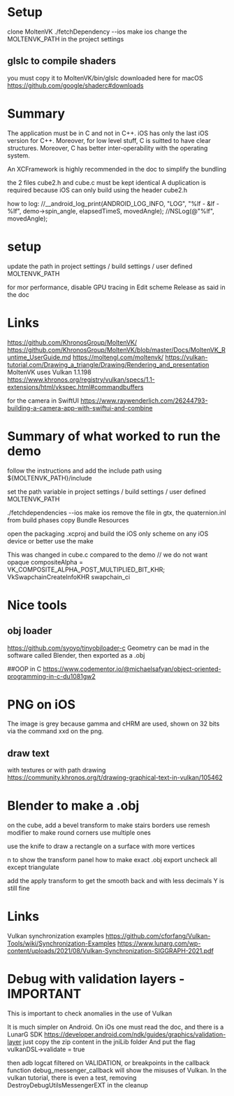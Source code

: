 
# Setup

clone MoltenVK
./fetchDependency --ios
make ios
change the MOLTENVK_PATH in the project settings

## glslc to compile shaders
you must copy it to MoltenVK/bin/glslc
downloaded here for macOS
https://github.com/google/shaderc#downloads

# Summary

The application must be in C and not in C++. iOS has only the last iOS version for C++.
Moreover, for low level stuff, C is suitted to have clear structures.
Moreover, C has better inter-operability with the operating system.

An XCFramework is highly recommended in the doc to simplify the bundling

the 2 files cube2.h and cube.c must be kept identical
A duplication is required because iOS can only build using the header cube2.h

how to log:
//__android_log_print(ANDROID_LOG_INFO, "LOG", "%lf - &lf - %lf", demo->spin_angle, elapsedTimeS, movedAngle);
//NSLog(@"%lf", movedAngle);

# setup

update the path in project settings / build settings / user defined
MOLTENVK_PATH

for mor performance, disable GPU tracing in Edit scheme Release as said in the doc

# Links

https://github.com/KhronosGroup/MoltenVK/
https://github.com/KhronosGroup/MoltenVK/blob/master/Docs/MoltenVK_Runtime_UserGuide.md
https://moltengl.com/moltenvk/
https://vulkan-tutorial.com/Drawing_a_triangle/Drawing/Rendering_and_presentation
MoltenVK uses Vulkan 1.1.198
https://www.khronos.org/registry/vulkan/specs/1.1-extensions/html/vkspec.html#commandbuffers

for the camera in SwiftUI
https://www.raywenderlich.com/26244793-building-a-camera-app-with-swiftui-and-combine

# Summary of what worked to run the demo

follow the instructions and add the include path using ${MOLTENVK_PATH}/include

set the path variable in project settings / build settings / user defined
MOLTENVK_PATH

./fetchdependencies --ios
make ios
remove the file in gtx, the quaternion.inl from build phases copy Bundle Resources

open the packaging .xcproj and build the iOS only scheme on any iOS device
or better use the make


This was changed in cube.c compared to the demo
// we do not want opaque
compositeAlpha = VK_COMPOSITE_ALPHA_POST_MULTIPLIED_BIT_KHR;
VkSwapchainCreateInfoKHR swapchain_ci

# Nice tools

## obj loader
https://github.com/syoyo/tinyobjloader-c
Geometry can be mad in the software called Blender, then exported as a .obj

##OOP in C
https://www.codementor.io/@michaelsafyan/object-oriented-programming-in-c-du1081gw2

# PNG on iOS
The image is grey because gamma and cHRM are used, shown on 32 bits via the command xxd on the png.

## draw text
with textures or with path drawing
https://community.khronos.org/t/drawing-graphical-text-in-vulkan/105462

# Blender to make a .obj
on the cube, add a bevel transform to make stairs borders
use remesh modifier to make round corners
use multiple ones

use the knife to draw a rectangle on a surface with more vertices

n to show the transform panel
how to make exact .obj export
uncheck all except triangulate

add the apply transform to get the smooth back and with less decimals Y is still fine

# Links

Vulkan synchronization examples
https://github.com/cforfang/Vulkan-Tools/wiki/Synchronization-Examples
https://www.lunarg.com/wp-content/uploads/2021/08/Vulkan-Synchronization-SIGGRAPH-2021.pdf

# Debug with validation layers - IMPORTANT

This is important to check anomalies in the use of Vulkan

It is much simpler on Android. On iOs one must read the doc, and there is a LunarG SDK
https://developer.android.com/ndk/guides/graphics/validation-layer
just copy the zip content in the jniLib folder
And put the flag vulkanDSL->validate = true

then adb logcat filtered on VALIDATION, or breakpoints in the callback function debug_messenger_callback
will show the misuses of Vulkan.
In the vulkan tutorial, there is even a test, removing DestroyDebugUtilsMessengerEXT in the cleanup

